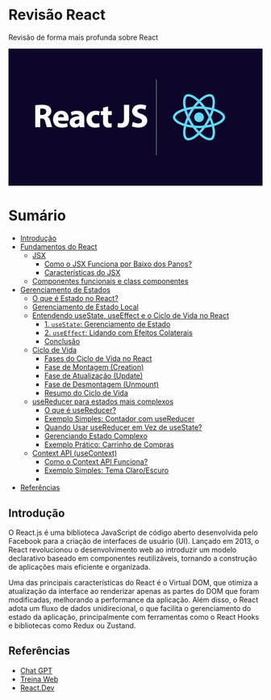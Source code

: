 # Revisão React

Revisão de forma mais profunda sobre React

![Banner ReactJs](/github/reactJS.png)

# Sumário

* [Introdução](#introdução)
* [Fundamentos do React](/notes/fundamentos.md#fundamentos-do-react)
    * [JSX](/notes/fundamentos.md#jsx)
        * [Como o JSX Funciona por Baixo dos Panos?](/notes/fundamentos.md#como-o-jsx-funciona-por-baixo-dos-panos)
        * [Características do JSX](/notes/fundamentos.md#características-do-jsx)
    * [Componentes funcionais e class componentes](/notes/fundamentos.md#componentes-funcionais-e-class-componentes)
* [Gerenciamento de Estados](/notes/gerenciamento-state.md#gerenciamento-de-estado)
    * [O que é Estado no React?](/notes/gerenciamento-state.md#o-que-é-estado-no-react)
    * [Gerenciamento de Estado Local](/notes/gerenciamento-state.md#gerenciamento-de-estado-local)
    * [Entendendo useState, useEffect e o Ciclo de Vida no React](/notes/gerenciamento-state.md#entendendo-usestate-useeffect-e-o-ciclo-de-vida-no-react)
        * [1. ``useState``: Gerenciamento de Estado](/notes/gerenciamento-state.md#1-usestate-gerenciamento-de-estado)
        * [2. ``useEffect``: Lidando com Efeitos Colaterais](/notes/gerenciamento-state.md#2-useeffect-lidando-com-efeitos-colaterais)
        * [Conclusão](/notes/gerenciamento-state.md#conclusão)
    * [Ciclo de Vida](/notes/gerenciamento-state.md#ciclo-de-vida)
        * [Fases do Ciclo de Vida no React](/notes/gerenciamento-state.md#fases-do-ciclo-de-vida-no-react)
        * [Fase de Montagem (Creation)](/notes/gerenciamento-state.md#fase-de-montagem-creation)
        * [Fase de Atualização (Update)](/notes/gerenciamento-state.md#fase-de-atualização-update)
        * [Fase de Desmontagem (Unmount)](/notes/gerenciamento-state.md#fase-de-desmontagem-unmount)
        * [Resumo do Ciclo de Vida](/notes/gerenciamento-state.md#resumo-do-ciclo-de-vida)
    * [useReducer para estados mais complexos](/notes/gerenciamento-state.md#usereducer-para-estados-mais-complexos)
        * [O que é useReducer?](/notes/gerenciamento-state.md#o-que-é-usereducer)
        * [Exemplo Simples: Contador com useReducer](/notes/gerenciamento-state.md#exemplo-simples-contador-com-usereducer)
        * [Quando Usar useReducer em Vez de useState?](/notes/gerenciamento-state.md#quando-usar-usereducer-em-vez-de-usestate)
        * [Gerenciando Estado Complexo](/notes/gerenciamento-state.md#gerenciando-estado-complexo)
        * [Exemplo Prático: Carrinho de Compras](/notes/gerenciamento-state.md#exemplo-prático-carrinho-de-compras)
    * [Context API (useContext)](/notes/gerenciamento-state.md#context-api-usecontext)
        * [Como o Context API Funciona?](/notes/gerenciamento-state.md#como-o-context-api-funciona)
        * [Exemplo Simples: Tema Claro/Escuro](/notes/gerenciamento-state.md#exemplo-simples-tema-claroescuro)
        * []()
* [Referências](#referências)

## Introdução

O React.js é uma biblioteca JavaScript de código aberto desenvolvida pelo Facebook para a criação de interfaces de usuário (UI). Lançado em 2013, o React revolucionou o desenvolvimento web ao introduzir um modelo declarativo baseado em componentes reutilizáveis, tornando a construção de aplicações mais eficiente e organizada.

Uma das principais características do React é o Virtual DOM, que otimiza a atualização da interface ao renderizar apenas as partes do DOM que foram modificadas, melhorando a performance da aplicação. Além disso, o React adota um fluxo de dados unidirecional, o que facilita o gerenciamento do estado da aplicação, principalmente com ferramentas como o React Hooks e bibliotecas como Redux ou Zustand.

## Referências

* [Chat GPT](https://chatgpt.com/)
* [Treina Web](https://www.treinaweb.com.br/blog/o-que-e-jsx)
* [React.Dev](https://pt-br.react.dev/learn/managing-state)